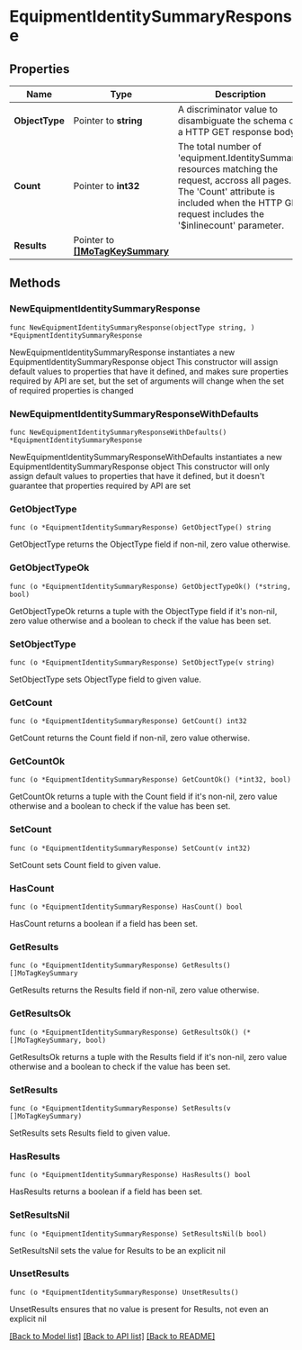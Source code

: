 # EquipmentIdentitySummaryResponse

## Properties

Name | Type | Description | Notes
------------ | ------------- | ------------- | -------------
**ObjectType** | Pointer to **string** | A discriminator value to disambiguate the schema of a HTTP GET response body. | 
**Count** | Pointer to **int32** | The total number of &#39;equipment.IdentitySummary&#39; resources matching the request, accross all pages. The &#39;Count&#39; attribute is included when the HTTP GET request includes the &#39;$inlinecount&#39; parameter. | [optional] 
**Results** | Pointer to [**[]MoTagKeySummary**](mo.TagKeySummary.md) |  | [optional] 

## Methods

### NewEquipmentIdentitySummaryResponse

`func NewEquipmentIdentitySummaryResponse(objectType string, ) *EquipmentIdentitySummaryResponse`

NewEquipmentIdentitySummaryResponse instantiates a new EquipmentIdentitySummaryResponse object
This constructor will assign default values to properties that have it defined,
and makes sure properties required by API are set, but the set of arguments
will change when the set of required properties is changed

### NewEquipmentIdentitySummaryResponseWithDefaults

`func NewEquipmentIdentitySummaryResponseWithDefaults() *EquipmentIdentitySummaryResponse`

NewEquipmentIdentitySummaryResponseWithDefaults instantiates a new EquipmentIdentitySummaryResponse object
This constructor will only assign default values to properties that have it defined,
but it doesn't guarantee that properties required by API are set

### GetObjectType

`func (o *EquipmentIdentitySummaryResponse) GetObjectType() string`

GetObjectType returns the ObjectType field if non-nil, zero value otherwise.

### GetObjectTypeOk

`func (o *EquipmentIdentitySummaryResponse) GetObjectTypeOk() (*string, bool)`

GetObjectTypeOk returns a tuple with the ObjectType field if it's non-nil, zero value otherwise
and a boolean to check if the value has been set.

### SetObjectType

`func (o *EquipmentIdentitySummaryResponse) SetObjectType(v string)`

SetObjectType sets ObjectType field to given value.


### GetCount

`func (o *EquipmentIdentitySummaryResponse) GetCount() int32`

GetCount returns the Count field if non-nil, zero value otherwise.

### GetCountOk

`func (o *EquipmentIdentitySummaryResponse) GetCountOk() (*int32, bool)`

GetCountOk returns a tuple with the Count field if it's non-nil, zero value otherwise
and a boolean to check if the value has been set.

### SetCount

`func (o *EquipmentIdentitySummaryResponse) SetCount(v int32)`

SetCount sets Count field to given value.

### HasCount

`func (o *EquipmentIdentitySummaryResponse) HasCount() bool`

HasCount returns a boolean if a field has been set.

### GetResults

`func (o *EquipmentIdentitySummaryResponse) GetResults() []MoTagKeySummary`

GetResults returns the Results field if non-nil, zero value otherwise.

### GetResultsOk

`func (o *EquipmentIdentitySummaryResponse) GetResultsOk() (*[]MoTagKeySummary, bool)`

GetResultsOk returns a tuple with the Results field if it's non-nil, zero value otherwise
and a boolean to check if the value has been set.

### SetResults

`func (o *EquipmentIdentitySummaryResponse) SetResults(v []MoTagKeySummary)`

SetResults sets Results field to given value.

### HasResults

`func (o *EquipmentIdentitySummaryResponse) HasResults() bool`

HasResults returns a boolean if a field has been set.

### SetResultsNil

`func (o *EquipmentIdentitySummaryResponse) SetResultsNil(b bool)`

 SetResultsNil sets the value for Results to be an explicit nil

### UnsetResults
`func (o *EquipmentIdentitySummaryResponse) UnsetResults()`

UnsetResults ensures that no value is present for Results, not even an explicit nil

[[Back to Model list]](../README.md#documentation-for-models) [[Back to API list]](../README.md#documentation-for-api-endpoints) [[Back to README]](../README.md)


